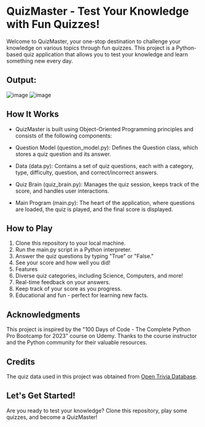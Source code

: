 # QuizMaster - Test Your Knowledge with Fun Quizzes!
Welcome to QuizMaster, your one-stop destination to challenge your knowledge on various topics through fun quizzes. This project is a Python-based quiz application that allows you to test your knowledge and learn something new every day.

## **Output:**
![image](https://github.com/sarvesh-2109/QuizMaster/assets/113255836/86bbb612-45e1-4234-99d7-f8c2af7901c7)
![image](https://github.com/sarvesh-2109/QuizMaster/assets/113255836/af813c4f-bf6e-4679-bb20-9f43e180d3e2)



## **How It Works**
- QuizMaster is built using Object-Oriented Programming principles and consists of the following components:

- Question Model (question_model.py): Defines the Question class, which stores a quiz question and its answer.

- Data (data.py): Contains a set of quiz questions, each with a category, type, difficulty, question, and correct/incorrect answers.

- Quiz Brain (quiz_brain.py): Manages the quiz session, keeps track of the score, and handles user interactions.

- Main Program (main.py): The heart of the application, where questions are loaded, the quiz is played, and the final score is displayed.

## **How to Play**
1. Clone this repository to your local machine.
2. Run the main.py script in a Python interpreter.
3. Answer the quiz questions by typing "True" or "False."
4. See your score and how well you did!
5. Features
6. Diverse quiz categories, including Science, Computers, and more!
7. Real-time feedback on your answers.
8. Keep track of your score as you progress.
9. Educational and fun - perfect for learning new facts.

## **Acknowledgments**
This project is inspired by the "100 Days of Code - The Complete Python Pro Bootcamp for 2023" course on Udemy. Thanks to the course instructor and the Python community for their valuable resources.

## **Credits**
The quiz data used in this project was obtained from [Open Trivia Database]([url](https://opentdb.com/)).

## **Let's Get Started!**
Are you ready to test your knowledge? Clone this repository, play some quizzes, and become a QuizMaster!
